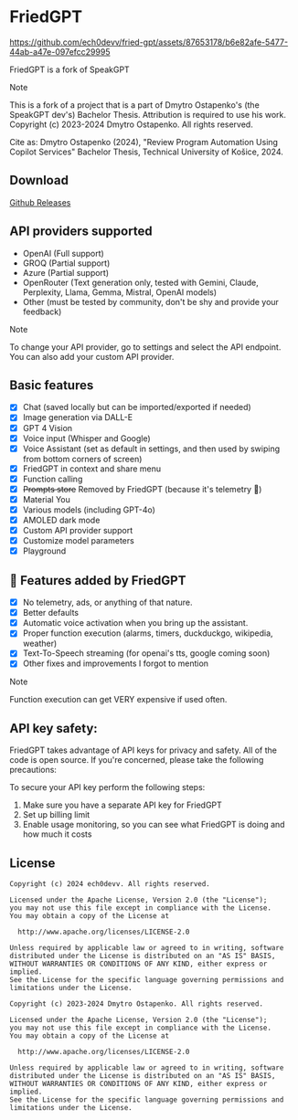 # FriedGPT


https://github.com/ech0devv/fried-gpt/assets/87653178/b6e82afe-5477-44ab-a47e-097efcc29995


FriedGPT is a fork of SpeakGPT

> [!NOTE]
> 
> This is a fork of a project that is a part of Dmytro Ostapenko's (the SpeakGPT dev's) Bachelor Thesis. Attribution is required to use his work. Copyright (c) 2023-2024 Dmytro Ostapenko. All rights reserved.
>
> Cite as: Dmytro Ostapenko (2024), "Review Program Automation Using Copilot Services" Bachelor Thesis, Technical University of Košice, 2024.

## Download

[Github Releases](https://github.com/ech0devv/fried-gpt/releases)


## API providers supported

- OpenAI (Full support)
- GROQ (Partial support)
- Azure (Partial support)
- OpenRouter (Text generation only, tested with Gemini, Claude, Perplexity, Llama, Gemma, Mistral, OpenAI models)
- Other (must be tested by community, don't be shy and provide your feedback)

> [!NOTE]
> 
> To change your API provider, go to settings and select the API endpoint. You can also add your custom API provider.


## Basic features
- [x] Chat (saved locally but can be imported/exported if needed)
- [x] Image generation via DALL-E
- [x] GPT 4 Vision
- [x] Voice input (Whisper and Google)
- [x] Voice Assistant (set as default in settings, and then used by swiping from bottom corners of screen)
- [x] FriedGPT in context and share menu
- [x] Function calling
- [x] ~~Prompts store~~ Removed by FriedGPT (because it's telemetry 🤢)
- [x] Material You
- [x] Various models (including GPT-4o)
- [x] AMOLED dark mode
- [x] Custom API provider support
- [x] Customize model parameters
- [x] Playground

## 🍗 Features added by FriedGPT
- [x] No telemetry, ads, or anything of that nature.
- [x] Better defaults
- [x] Automatic voice activation when you bring up the assistant.
- [x] Proper function execution (alarms, timers, duckduckgo, wikipedia, weather)
- [x] Text-To-Speech streaming (for openai's tts, google coming soon)
- [x] Other fixes and improvements I forgot to mention

> [!NOTE]
> 
> Function execution can get VERY expensive if used often.

## API key safety:

FriedGPT takes advantage of API keys for privacy and safety. All of the code is open source.
If you're concerned, please take the following precautions:

To secure your API key perform the following steps:

1. Make sure you have a separate API key for FriedGPT
2. Set up billing limit
3. Enable usage monitoring, so you can see what FriedGPT is doing and how much it costs

## License

```
Copyright (c) 2024 ech0devv. All rights reserved.

Licensed under the Apache License, Version 2.0 (the "License");
you may not use this file except in compliance with the License.
You may obtain a copy of the License at

  http://www.apache.org/licenses/LICENSE-2.0

Unless required by applicable law or agreed to in writing, software
distributed under the License is distributed on an "AS IS" BASIS,
WITHOUT WARRANTIES OR CONDITIONS OF ANY KIND, either express or implied.
See the License for the specific language governing permissions and
limitations under the License.
```

```
Copyright (c) 2023-2024 Dmytro Ostapenko. All rights reserved.

Licensed under the Apache License, Version 2.0 (the "License");
you may not use this file except in compliance with the License.
You may obtain a copy of the License at

  http://www.apache.org/licenses/LICENSE-2.0

Unless required by applicable law or agreed to in writing, software
distributed under the License is distributed on an "AS IS" BASIS,
WITHOUT WARRANTIES OR CONDITIONS OF ANY KIND, either express or implied.
See the License for the specific language governing permissions and
limitations under the License.
```
